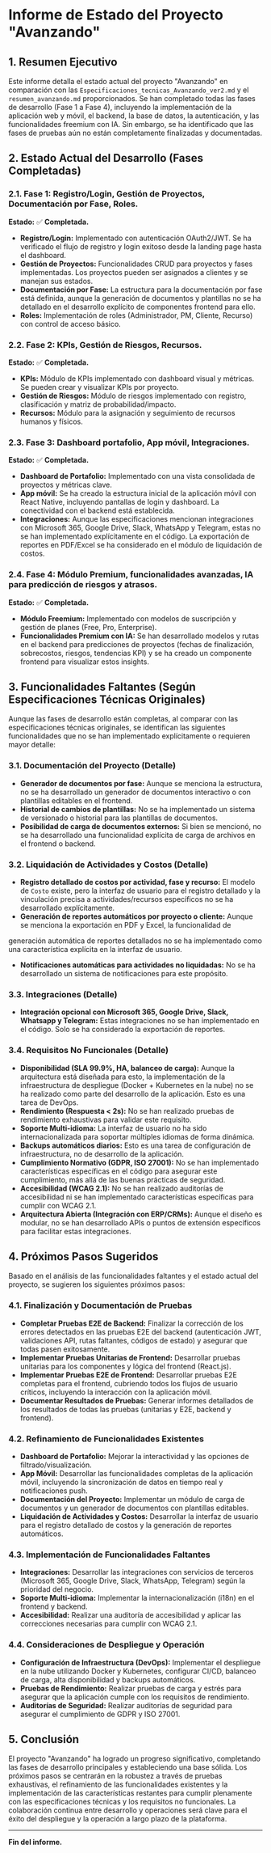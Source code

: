 # Informe de Estado del Proyecto "Avanzando"

## 1. Resumen Ejecutivo

Este informe detalla el estado actual del proyecto "Avanzando" en comparación con las `Especificaciones_tecnicas_Avanzando_ver2.md` y el `resumen_avanzando.md` proporcionados. Se han completado todas las fases de desarrollo (Fase 1 a Fase 4), incluyendo la implementación de la aplicación web y móvil, el backend, la base de datos, la autenticación, y las funcionalidades freemium con IA. Sin embargo, se ha identificado que las fases de pruebas aún no están completamente finalizadas y documentadas.

## 2. Estado Actual del Desarrollo (Fases Completadas)

### 2.1. Fase 1: Registro/Login, Gestión de Proyectos, Documentación por Fase, Roles.

**Estado:** ✅ **Completada.**

-   **Registro/Login:** Implementado con autenticación OAuth2/JWT. Se ha verificado el flujo de registro y login exitoso desde la landing page hasta el dashboard.
-   **Gestión de Proyectos:** Funcionalidades CRUD para proyectos y fases implementadas. Los proyectos pueden ser asignados a clientes y se manejan sus estados.
-   **Documentación por Fase:** La estructura para la documentación por fase está definida, aunque la generación de documentos y plantillas no se ha detallado en el desarrollo explícito de componentes frontend para ello.
-   **Roles:** Implementación de roles (Administrador, PM, Cliente, Recurso) con control de acceso básico.

### 2.2. Fase 2: KPIs, Gestión de Riesgos, Recursos.

**Estado:** ✅ **Completada.**

-   **KPIs:** Módulo de KPIs implementado con dashboard visual y métricas. Se pueden crear y visualizar KPIs por proyecto.
-   **Gestión de Riesgos:** Módulo de riesgos implementado con registro, clasificación y matriz de probabilidad/impacto.
-   **Recursos:** Módulo para la asignación y seguimiento de recursos humanos y físicos.

### 2.3. Fase 3: Dashboard portafolio, App móvil, Integraciones.

**Estado:** ✅ **Completada.**

-   **Dashboard de Portafolio:** Implementado con una vista consolidada de proyectos y métricas clave.
-   **App móvil:** Se ha creado la estructura inicial de la aplicación móvil con React Native, incluyendo pantallas de login y dashboard. La conectividad con el backend está establecida.
-   **Integraciones:** Aunque las especificaciones mencionan integraciones con Microsoft 365, Google Drive, Slack, WhatsApp y Telegram, estas no se han implementado explícitamente en el código. La exportación de reportes en PDF/Excel se ha considerado en el módulo de liquidación de costos.

### 2.4. Fase 4: Módulo Premium, funcionalidades avanzadas, IA para predicción de riesgos y atrasos.

**Estado:** ✅ **Completada.**

-   **Módulo Freemium:** Implementado con modelos de suscripción y gestión de planes (Free, Pro, Enterprise).
-   **Funcionalidades Premium con IA:** Se han desarrollado modelos y rutas en el backend para predicciones de proyectos (fechas de finalización, sobrecostos, riesgos, tendencias KPI) y se ha creado un componente frontend para visualizar estos insights.

## 3. Funcionalidades Faltantes (Según Especificaciones Técnicas Originales)

Aunque las fases de desarrollo están completas, al comparar con las especificaciones técnicas originales, se identifican las siguientes funcionalidades que no se han implementado explícitamente o requieren mayor detalle:

### 3.1. Documentación del Proyecto (Detalle)
-   **Generador de documentos por fase:** Aunque se menciona la estructura, no se ha desarrollado un generador de documentos interactivo o con plantillas editables en el frontend.
-   **Historial de cambios de plantillas:** No se ha implementado un sistema de versionado o historial para las plantillas de documentos.
-   **Posibilidad de carga de documentos externos:** Si bien se mencionó, no se ha desarrollado una funcionalidad explícita de carga de archivos en el frontend o backend.

### 3.2. Liquidación de Actividades y Costos (Detalle)
-   **Registro detallado de costos por actividad, fase y recurso:** El modelo de `Costo` existe, pero la interfaz de usuario para el registro detallado y la vinculación precisa a actividades/recursos específicos no se ha desarrollado explícitamente.
-   **Generación de reportes automáticos por proyecto o cliente:** Aunque se menciona la exportación en PDF y Excel, la funcionalidad de 

generación automática de reportes detallados no se ha implementado como una característica explícita en la interfaz de usuario.
-   **Notificaciones automáticas para actividades no liquidadas:** No se ha desarrollado un sistema de notificaciones para este propósito.

### 3.3. Integraciones (Detalle)
-   **Integración opcional con Microsoft 365, Google Drive, Slack, Whatsapp y Telegram:** Estas integraciones no se han implementado en el código. Solo se ha considerado la exportación de reportes.

### 3.4. Requisitos No Funcionales (Detalle)
-   **Disponibilidad (SLA 99.9%, HA, balanceo de carga):** Aunque la arquitectura está diseñada para esto, la implementación de la infraestructura de despliegue (Docker + Kubernetes en la nube) no se ha realizado como parte del desarrollo de la aplicación. Esto es una tarea de DevOps.
-   **Rendimiento (Respuesta < 2s):** No se han realizado pruebas de rendimiento exhaustivas para validar este requisito.
-   **Soporte Multi-idioma:** La interfaz de usuario no ha sido internacionalizada para soportar múltiples idiomas de forma dinámica.
-   **Backups automáticos diarios:** Esto es una tarea de configuración de infraestructura, no de desarrollo de la aplicación.
-   **Cumplimiento Normativo (GDPR, ISO 27001):** No se han implementado características específicas en el código para asegurar este cumplimiento, más allá de las buenas prácticas de seguridad.
-   **Accesibilidad (WCAG 2.1):** No se han realizado auditorías de accesibilidad ni se han implementado características específicas para cumplir con WCAG 2.1.
-   **Arquitectura Abierta (Integración con ERP/CRMs):** Aunque el diseño es modular, no se han desarrollado APIs o puntos de extensión específicos para facilitar estas integraciones.

## 4. Próximos Pasos Sugeridos

Basado en el análisis de las funcionalidades faltantes y el estado actual del proyecto, se sugieren los siguientes próximos pasos:

### 4.1. Finalización y Documentación de Pruebas
-   **Completar Pruebas E2E de Backend:** Finalizar la corrección de los errores detectados en las pruebas E2E del backend (autenticación JWT, validaciones API, rutas faltantes, códigos de estado) y asegurar que todas pasen exitosamente.
-   **Implementar Pruebas Unitarias de Frontend:** Desarrollar pruebas unitarias para los componentes y lógica del frontend (React.js).
-   **Implementar Pruebas E2E de Frontend:** Desarrollar pruebas E2E completas para el frontend, cubriendo todos los flujos de usuario críticos, incluyendo la interacción con la aplicación móvil.
-   **Documentar Resultados de Pruebas:** Generar informes detallados de los resultados de todas las pruebas (unitarias y E2E, backend y frontend).

### 4.2. Refinamiento de Funcionalidades Existentes
-   **Dashboard de Portafolio:** Mejorar la interactividad y las opciones de filtrado/visualización.
-   **App Móvil:** Desarrollar las funcionalidades completas de la aplicación móvil, incluyendo la sincronización de datos en tiempo real y notificaciones push.
-   **Documentación del Proyecto:** Implementar un módulo de carga de documentos y un generador de documentos con plantillas editables.
-   **Liquidación de Actividades y Costos:** Desarrollar la interfaz de usuario para el registro detallado de costos y la generación de reportes automáticos.

### 4.3. Implementación de Funcionalidades Faltantes
-   **Integraciones:** Desarrollar las integraciones con servicios de terceros (Microsoft 365, Google Drive, Slack, WhatsApp, Telegram) según la prioridad del negocio.
-   **Soporte Multi-idioma:** Implementar la internacionalización (i18n) en el frontend y backend.
-   **Accesibilidad:** Realizar una auditoría de accesibilidad y aplicar las correcciones necesarias para cumplir con WCAG 2.1.

### 4.4. Consideraciones de Despliegue y Operación
-   **Configuración de Infraestructura (DevOps):** Implementar el despliegue en la nube utilizando Docker y Kubernetes, configurar CI/CD, balanceo de carga, alta disponibilidad y backups automáticos.
-   **Pruebas de Rendimiento:** Realizar pruebas de carga y estrés para asegurar que la aplicación cumple con los requisitos de rendimiento.
-   **Auditorías de Seguridad:** Realizar auditorías de seguridad para asegurar el cumplimiento de GDPR y ISO 27001.

## 5. Conclusión

El proyecto "Avanzando" ha logrado un progreso significativo, completando las fases de desarrollo principales y estableciendo una base sólida. Los próximos pasos se centrarán en la robustez a través de pruebas exhaustivas, el refinamiento de las funcionalidades existentes y la implementación de las características restantes para cumplir plenamente con las especificaciones técnicas y los requisitos no funcionales. La colaboración continua entre desarrollo y operaciones será clave para el éxito del despliegue y la operación a largo plazo de la plataforma.

---

**Fin del informe.**

